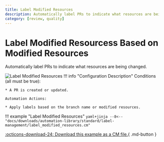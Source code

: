 ```yaml
---
title: Label Modified Resources
description: Automatically label PRs to indicate what resources are being changed.
category: [review, quality]
---
```

# Label Modified Resourcess Based on Modified Resources
<!-- --8<-- [start:example]-->
Automatically label PRs to indicate what resources are being changed.

![Label Modified Resources](/automations/standard/label-management/label-modified-resources/label-modified-resources.png)
!!! info "Configuration Description"
    Conditions (all must be true):

    * A PR is created or updated.

    Automation Actions:

    * Apply labels based on the branch name or modified resources.

!!! example "Label Modified Resources"
    ```yaml+jinja
    --8<-- "docs/downloads/automation-library/standard/label-management/label_modified_resources.cm"
    ```
    <div class="result" markdown>
      <span>
      [:octicons-download-24: Download this example as a CM file.](/downloads/automation-library/standard/label-management/label_modified_resources.cm){ .md-button }
      </span>
    </div>

<!-- --8<-- [end:example]-->
